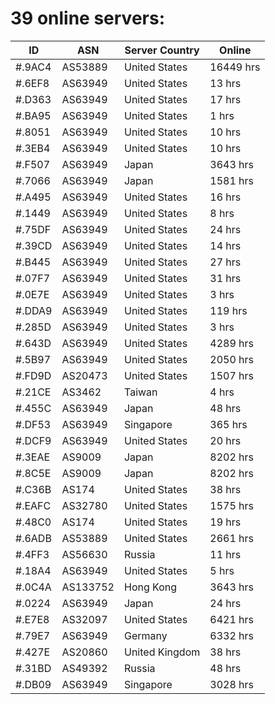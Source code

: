 # 39 online servers:

| ID | ASN | Server Country | Online |
| ------ | ------ | ------ | ------ |
| #.9AC4 | AS53889 | United States | 16449 hrs |
| #.6EF8 | AS63949 | United States | 13 hrs |
| #.D363 | AS63949 | United States | 17 hrs |
| #.BA95 | AS63949 | United States | 1 hrs |
| #.8051 | AS63949 | United States | 10 hrs |
| #.3EB4 | AS63949 | United States | 10 hrs |
| #.F507 | AS63949 | Japan | 3643 hrs |
| #.7066 | AS63949 | Japan | 1581 hrs |
| #.A495 | AS63949 | United States | 16 hrs |
| #.1449 | AS63949 | United States | 8 hrs |
| #.75DF | AS63949 | United States | 24 hrs |
| #.39CD | AS63949 | United States | 14 hrs |
| #.B445 | AS63949 | United States | 27 hrs |
| #.07F7 | AS63949 | United States | 31 hrs |
| #.0E7E | AS63949 | United States | 3 hrs |
| #.DDA9 | AS63949 | United States | 119 hrs |
| #.285D | AS63949 | United States | 3 hrs |
| #.643D | AS63949 | United States | 4289 hrs |
| #.5B97 | AS63949 | United States | 2050 hrs |
| #.FD9D | AS20473 | United States | 1507 hrs |
| #.21CE | AS3462 | Taiwan | 4 hrs |
| #.455C | AS63949 | Japan | 48 hrs |
| #.DF53 | AS63949 | Singapore | 365 hrs |
| #.DCF9 | AS63949 | United States | 20 hrs |
| #.3EAE | AS9009 | Japan | 8202 hrs |
| #.8C5E | AS9009 | Japan | 8202 hrs |
| #.C36B | AS174 | United States | 38 hrs |
| #.EAFC | AS32780 | United States | 1575 hrs |
| #.48C0 | AS174 | United States | 19 hrs |
| #.6ADB | AS53889 | United States | 2661 hrs |
| #.4FF3 | AS56630 | Russia | 11 hrs |
| #.18A4 | AS63949 | United States | 5 hrs |
| #.0C4A | AS133752 | Hong Kong | 3643 hrs |
| #.0224 | AS63949 | Japan | 24 hrs |
| #.E7E8 | AS32097 | United States | 6421 hrs |
| #.79E7 | AS63949 | Germany | 6332 hrs |
| #.427E | AS20860 | United Kingdom | 38 hrs |
| #.31BD | AS49392 | Russia | 48 hrs |
| #.DB09 | AS63949 | Singapore | 3028 hrs |

